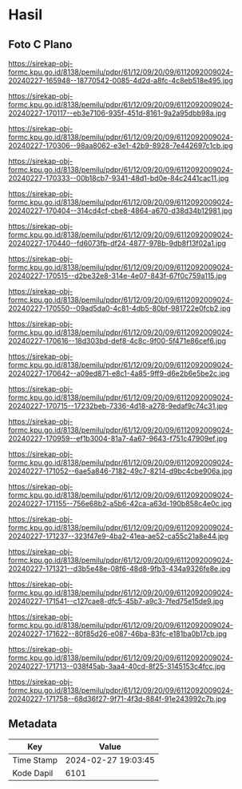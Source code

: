 # Hasil

## Foto C Plano

https://sirekap-obj-formc.kpu.go.id/8138/pemilu/pdpr/61/12/09/20/09/6112092009024-20240227-165948--18770542-0085-4d2d-a8fc-4c8eb518e495.jpg

https://sirekap-obj-formc.kpu.go.id/8138/pemilu/pdpr/61/12/09/20/09/6112092009024-20240227-170117--eb3e7106-935f-451d-8161-9a2a95dbb98a.jpg

https://sirekap-obj-formc.kpu.go.id/8138/pemilu/pdpr/61/12/09/20/09/6112092009024-20240227-170306--98aa8062-e3e1-42b9-8928-7e442697c1cb.jpg

https://sirekap-obj-formc.kpu.go.id/8138/pemilu/pdpr/61/12/09/20/09/6112092009024-20240227-170333--00b18cb7-9341-48d1-bd0e-84c2441cac11.jpg

https://sirekap-obj-formc.kpu.go.id/8138/pemilu/pdpr/61/12/09/20/09/6112092009024-20240227-170404--314cd4cf-cbe8-4864-a670-d38d34b12981.jpg

https://sirekap-obj-formc.kpu.go.id/8138/pemilu/pdpr/61/12/09/20/09/6112092009024-20240227-170440--fd6073fb-df24-4877-978b-9db8f13f02a1.jpg

https://sirekap-obj-formc.kpu.go.id/8138/pemilu/pdpr/61/12/09/20/09/6112092009024-20240227-170515--d2be32e8-314e-4e07-843f-67f0c759a115.jpg

https://sirekap-obj-formc.kpu.go.id/8138/pemilu/pdpr/61/12/09/20/09/6112092009024-20240227-170550--09ad5da0-4c81-4db5-80bf-981722e0fcb2.jpg

https://sirekap-obj-formc.kpu.go.id/8138/pemilu/pdpr/61/12/09/20/09/6112092009024-20240227-170616--18d303bd-def8-4c8c-9f00-5f471e86cef6.jpg

https://sirekap-obj-formc.kpu.go.id/8138/pemilu/pdpr/61/12/09/20/09/6112092009024-20240227-170642--a09ed871-e8c1-4a85-9ff9-d6e2b6e5be2c.jpg

https://sirekap-obj-formc.kpu.go.id/8138/pemilu/pdpr/61/12/09/20/09/6112092009024-20240227-170715--17232beb-7336-4d18-a278-9edaf9c74c31.jpg

https://sirekap-obj-formc.kpu.go.id/8138/pemilu/pdpr/61/12/09/20/09/6112092009024-20240227-170959--ef1b3004-81a7-4a67-9643-f751c47909ef.jpg

https://sirekap-obj-formc.kpu.go.id/8138/pemilu/pdpr/61/12/09/20/09/6112092009024-20240227-171052--6ae5a846-7182-49c7-8214-d9bc4cbe906a.jpg

https://sirekap-obj-formc.kpu.go.id/8138/pemilu/pdpr/61/12/09/20/09/6112092009024-20240227-171155--756e68b2-a5b6-42ca-a63d-190b858c4e0c.jpg

https://sirekap-obj-formc.kpu.go.id/8138/pemilu/pdpr/61/12/09/20/09/6112092009024-20240227-171237--323f47e9-4ba2-41ea-ae52-ca55c21a8e44.jpg

https://sirekap-obj-formc.kpu.go.id/8138/pemilu/pdpr/61/12/09/20/09/6112092009024-20240227-171321--d3b5e48e-08f6-48d8-9fb3-434a9326fe8e.jpg

https://sirekap-obj-formc.kpu.go.id/8138/pemilu/pdpr/61/12/09/20/09/6112092009024-20240227-171541--c127cae8-dfc5-45b7-a9c3-7fed75e15de9.jpg

https://sirekap-obj-formc.kpu.go.id/8138/pemilu/pdpr/61/12/09/20/09/6112092009024-20240227-171622--80f85d26-e087-46ba-83fc-e181ba0b17cb.jpg

https://sirekap-obj-formc.kpu.go.id/8138/pemilu/pdpr/61/12/09/20/09/6112092009024-20240227-171713--038f45ab-3aa4-40cd-8f25-3145153c4fcc.jpg

https://sirekap-obj-formc.kpu.go.id/8138/pemilu/pdpr/61/12/09/20/09/6112092009024-20240227-171758--68d36f27-9f71-4f3d-884f-91e243992c7b.jpg


## Metadata

| Key        | Value               |
| ---------- | ------------------- |
| Time Stamp | 2024-02-27 19:03:45 |
| Kode Dapil | 6101                |



